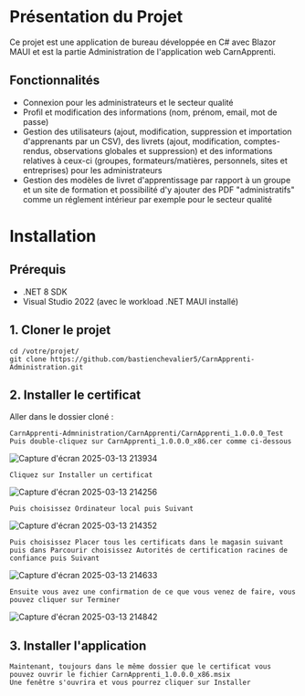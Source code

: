# Présentation du Projet

Ce projet est une application de bureau développée en C# avec Blazor MAUI et est la partie Administration de l'application web CarnApprenti.

## Fonctionnalités

- Connexion pour les administrateurs et le secteur qualité
- Profil et modification des informations (nom, prénom, email, mot de passe)
- Gestion des utilisateurs (ajout, modification, suppression et importation d'apprenants par un CSV), des livrets (ajout, modification, comptes-rendus, observations globales et suppression) et des informations relatives à ceux-ci (groupes, formateurs/matières, personnels, sites et entreprises) pour les administrateurs
- Gestion des modèles de livret d'apprentissage par rapport à un groupe et un site de formation et possibilité d'y ajouter des PDF "administratifs" comme un réglement intérieur par exemple pour le secteur qualité

# Installation

## Prérequis

- .NET 8 SDK 
- Visual Studio 2022 (avec le workload .NET MAUI installé)

## 1. Cloner le projet

```
cd /votre/projet/
git clone https://github.com/bastienchevalier5/CarnApprenti-Administration.git
```

## 2. Installer le certificat

Aller dans le dossier cloné :

```
CarnApprenti-Admninistration/CarnApprenti/CarnApprenti_1.0.0.0_Test
Puis double-cliquez sur CarnApprenti_1.0.0.0_x86.cer comme ci-dessous
```
![Capture d'écran 2025-03-13 213934](https://github.com/user-attachments/assets/e4b2cd50-d9fc-4ac8-b048-2016ea3f133d)

```
Cliquez sur Installer un certificat
```
![Capture d'écran 2025-03-13 214256](https://github.com/user-attachments/assets/0452a119-0afe-405c-a932-60816af1e900)

```
Puis choisissez Ordinateur local puis Suivant
```
![Capture d'écran 2025-03-13 214352](https://github.com/user-attachments/assets/21128b74-e5a6-47d6-9ad5-f5876af37e77)

```
Puis choisissez Placer tous les certificats dans le magasin suivant puis dans Parcourir choisissez Autorités de certification racines de confiance puis Suivant
```
![Capture d'écran 2025-03-13 214633](https://github.com/user-attachments/assets/2fa81969-78a4-47d3-9428-ea111b4d7f3d)

```
Ensuite vous avez une confirmation de ce que vous venez de faire, vous pouvez cliquer sur Terminer
```
![Capture d'écran 2025-03-13 214842](https://github.com/user-attachments/assets/79f027ea-e9c8-4230-baf6-84e6419acf6a)

## 3. Installer l'application

```
Maintenant, toujours dans le même dossier que le certificat vous pouvez ouvrir le fichier CarnApprenti_1.0.0.0_x86.msix
Une fenêtre s'ouvrira et vous pourrez cliquer sur Installer
```
